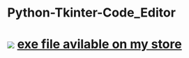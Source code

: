<h1>Python-Tkinter-Code_Editor<h1>
<img src="https://github.com/user-attachments/assets/626faaad-8dc3-41fc-a44b-de4ea33df743">
<a href="https://gk-codes-store.neocities.org/" target=_blank>exe file avilable on my store</a>
